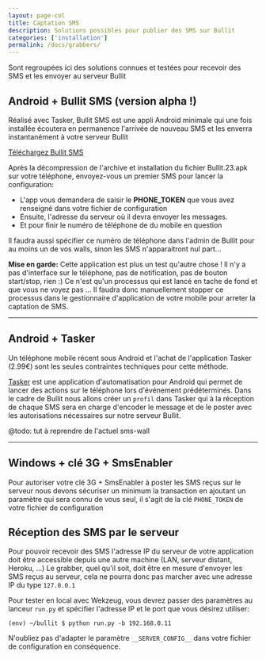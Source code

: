 ```yaml
---
layout: page-col
title: Captation SMS
description: Solutions possibles pour publier des SMS sur Bullit 
categories: ['installation']
permalink: /docs/grabbers/
---
```


<p class="bg-info-box">
Sont regroupées ici des solutions connues et testées pour recevoir des SMS et les envoyer au serveur Bullit
</p>

## Android + Bullit SMS (version alpha !)

Réalisé avec Tasker, Bullit SMS est une appli Android minimale qui une fois installée écoutera en permanence l'arrivée de nouveau SMS et les enverra instantanément à votre serveur Bullit

[Téléchargez Bullit SMS](http://www.sms-wall.org/wp-content/uploads/2014/12/Bullit.23.apk_.zip)

Après la décompression de l'archive et installation du fichier Bullit.23.apk sur votre téléphone, envoyez-vous un premier SMS pour lancer la configuration:

- L'app vous demandera de saisir le __PHONE_TOKEN__ que vous avez renseigné dans votre fichier de configuration
- Ensuite, l'adresse du serveur où il devra envoyer les messages.
- Et pour finir le numéro de téléphone de du mobile en question

Il faudra aussi spécifier ce numéro de téléphone dans l'admin de Bullit pour au moins un de vos walls, sinon les SMS n'apparaitront nul part... 

__Mise en garde:__ Cette application est plus un test qu'autre chose ! Il n'y a pas d'interface sur le téléphone, pas de notification, pas de bouton start/stop, rien :) Ce n'est qu'un processus qui est lancé en tache de fond et que vous ne voyez pas ... Il faudra donc manuellement stopper ce processus dans le gestionnaire d'application de votre mobile pour arreter la captation de SMS.


---

## Android + Tasker

Un téléphone mobile récent sous Android et l'achat de l'application Tasker (2.99€) sont les seules contraintes techniques pour cette méthode. 

[Tasker](https://play.google.com/store/apps/details?id=net.dinglisch.android.taskerm) est une application d'automatisation pour Android qui permet de lancer des actions sur le téléphone lors d'événement prédéterminés. Dans le cadre de Bullit nous allons créer un `profil` dans Tasker qui à la réception de chaque SMS sera en charge d'encoder le message et de le poster avec les autorisations nécessaires sur notre serveur Bullit.

@todo: tut à reprendre de l'actuel sms-wall

---

## Windows + clé 3G + SmsEnabler

Pour autoriser votre clé 3G + SmsEnabler à poster les SMS reçus sur le serveur nous devons sécuriser un minimum la transaction en ajoutant un paramètre qui sera connu de vous seul, il s'agit de la clé `PHONE_TOKEN` de votre fichier de configuration


## Réception des SMS par le serveur

Pour pouvoir recevoir des SMS l'adresse IP du serveur de votre application doit être accessible depuis une autre machine (LAN, serveur distant, Heroku, ...) Le grabber, quel qu'il soit, doit être en mesure d'envoyer les SMS reçus au serveur, cela ne pourra donc pas marcher avec une adresse IP du type `127.0.0.1`

Pour tester en local avec Wekzeug, vous devrez passer des paramètres au lanceur `run.py` et spécifier l'adresse IP et le port que vous désirez utiliser:

```
(env) ~/bullit $ python run.py -b 192.168.0.11
```

N'oubliez pas d'adapter le paramètre `__SERVER_CONFIG__` dans votre fichier de configuration en conséquence.

